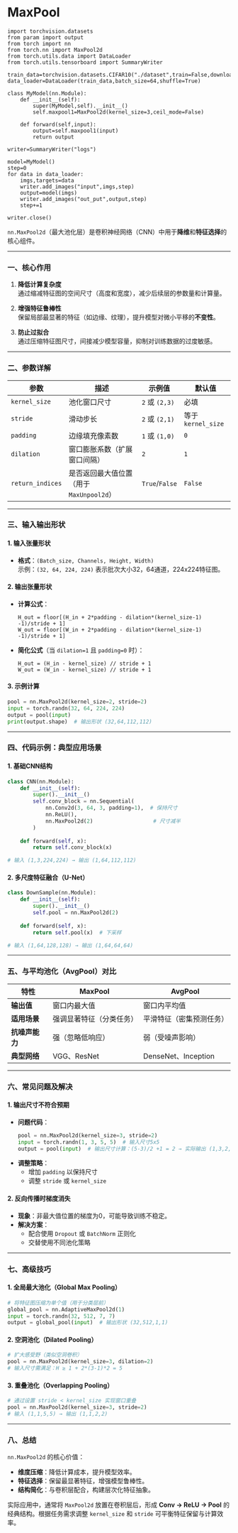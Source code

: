 # MaxPool

```
import torchvision.datasets
from param import output
from torch import nn
from torch.nn import MaxPool2d
from torch.utils.data import DataLoader
from torch.utils.tensorboard import SummaryWriter

train_data=torchvision.datasets.CIFAR10("./dataset",train=False,download=True,transform=torchvision.transforms.ToTensor())
data_loader=DataLoader(train_data,batch_size=64,shuffle=True)

class MyModel(nn.Module):
    def __init__(self):
        super(MyModel,self).__init__()
        self.maxpool1=MaxPool2d(kernel_size=3,ceil_mode=False)

    def forward(self,input):
        output=self.maxpool1(input)
        return output

writer=SummaryWriter("logs")

model=MyModel()
step=0
for data in data_loader:
    imgs,targets=data
    writer.add_images("input",imgs,step)
    output=model(imgs)
    writer.add_images("out_put",output,step)
    step+=1

writer.close()
```

`nn.MaxPool2d`（最大池化层）是卷积神经网络（CNN）中用于**降维**和**特征选择**的核心组件。

---

### 一、核心作用
1. **降低计算复杂度**  
   通过缩减特征图的空间尺寸（高度和宽度），减少后续层的参数量和计算量。

2. **增强特征鲁棒性**  
   保留局部最显著的特征（如边缘、纹理），提升模型对微小平移的**不变性**。

3. **防止过拟合**  
   通过压缩特征图尺寸，间接减少模型容量，抑制对训练数据的过度敏感。

---

### 二、参数详解
| 参数             | 描述                                    | 示例值         | 默认值            |
| ---------------- | --------------------------------------- | -------------- | ----------------- |
| `kernel_size`    | 池化窗口尺寸                            | `2` 或 `(2,3)` | 必填              |
| `stride`         | 滑动步长                                | `2` 或 `(2,1)` | 等于`kernel_size` |
| `padding`        | 边缘填充像素数                          | `1` 或 `(1,0)` | `0`               |
| `dilation`       | 窗口膨胀系数（扩展窗口间隔）            | `2`            | `1`               |
| `return_indices` | 是否返回最大值位置（用于`MaxUnpool2d`） | `True`/`False` | `False`           |

---

### 三、输入输出形状
#### 1. 输入张量形状
- **格式**：`(Batch_size, Channels, Height, Width)`  
  示例：`(32, 64, 224, 224)` 表示批次大小32，64通道，224x224特征图。

#### 2. 输出张量形状
- **计算公式**：  
  ```
  H_out = floor[(H_in + 2*padding - dilation*(kernel_size-1) -1)/stride + 1]
  W_out = floor[(W_in + 2*padding - dilation*(kernel_size-1) -1)/stride + 1]
  ```
- **简化公式**（当 `dilation=1` 且 `padding=0` 时）：  
  ```
  H_out = (H_in - kernel_size) // stride + 1
  W_out = (W_in - kernel_size) // stride + 1
  ```

#### 3. 示例计算
```python
pool = nn.MaxPool2d(kernel_size=2, stride=2)
input = torch.randn(32, 64, 224, 224)
output = pool(input)
print(output.shape)  # 输出形状 (32,64,112,112)
```

---

### 四、代码示例：典型应用场景
#### 1. 基础CNN结构
```python
class CNN(nn.Module):
    def __init__(self):
        super().__init__()
        self.conv_block = nn.Sequential(
            nn.Conv2d(3, 64, 3, padding=1),  # 保持尺寸
            nn.ReLU(),
            nn.MaxPool2d(2)                   # 尺寸减半
        )
    
    def forward(self, x):
        return self.conv_block(x)

# 输入 (1,3,224,224) → 输出 (1,64,112,112)
```

#### 2. 多尺度特征融合（U-Net）
```python
class DownSample(nn.Module):
    def __init__(self):
        super().__init__()
        self.pool = nn.MaxPool2d(2)
    
    def forward(self, x):
        return self.pool(x)  # 下采样

# 输入 (1,64,128,128) → 输出 (1,64,64,64)
```

---

### 五、与平均池化（AvgPool）对比
| 特性           | MaxPool                  | AvgPool                  |
| -------------- | ------------------------ | ------------------------ |
| **输出值**     | 窗口内最大值             | 窗口内平均值             |
| **适用场景**   | 强调显著特征（分类任务） | 平滑特征（密集预测任务） |
| **抗噪声能力** | 强（忽略低响应）         | 弱（受噪声影响）         |
| **典型网络**   | VGG、ResNet              | DenseNet、Inception      |

---

### 六、常见问题及解决
#### 1. 输出尺寸不符合预期
- **问题代码**：
  ```python
  pool = nn.MaxPool2d(kernel_size=3, stride=2)
  input = torch.randn(1, 3, 5, 5)  # 输入尺寸5x5
  output = pool(input)  # 输出尺寸计算：(5-3)/2 +1 = 2 → 实际输出 (1,3,2,2)
  ```
- **调整策略**：  
  - 增加 `padding` 以保持尺寸  
  - 调整 `stride` 或 `kernel_size`

#### 2. 反向传播时梯度消失
- **现象**：非最大值位置的梯度为0，可能导致训练不稳定。  
- **解决方案**：  
  - 配合使用 `Dropout` 或 `BatchNorm` 正则化  
  - 交替使用不同池化策略

---

### 七、高级技巧
#### 1. 全局最大池化（Global Max Pooling）
```python
# 将特征图压缩为单个值（用于分类层前）
global_pool = nn.AdaptiveMaxPool2d(1)
input = torch.randn(32, 512, 7, 7)
output = global_pool(input)  # 输出形状 (32,512,1,1)
```

#### 2. 空洞池化（Dilated Pooling）
```python
# 扩大感受野（类似空洞卷积）
pool = nn.MaxPool2d(kernel_size=3, dilation=2)
# 输入尺寸需满足：H ≥ 1 + 2*(3-1)*2 = 5
```

#### 3. 重叠池化（Overlapping Pooling）
```python
# 通过设置 stride < kernel_size 实现窗口重叠
pool = nn.MaxPool2d(kernel_size=3, stride=2)
# 输入 (1,1,5,5) → 输出 (1,1,2,2)
```

---

### 八、总结
`nn.MaxPool2d` 的核心价值：
- **维度压缩**：降低计算成本，提升模型效率。
- **特征选择**：保留最显著特征，增强模型鲁棒性。
- **结构简化**：与卷积层配合，构建层次化特征抽象。

实际应用中，通常将 `MaxPool2d` 放置在卷积层后，形成 **Conv → ReLU → Pool** 的经典结构。根据任务需求调整 `kernel_size` 和 `stride` 可平衡特征保留与计算效率。